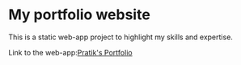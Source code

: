# My portfolio website

This is a static web-app project to highlight my skills and expertise.

Link to the web-app:[Pratik's Portfolio](https://prsatpat1711.github.io/prsatpat1711.-github.io)
